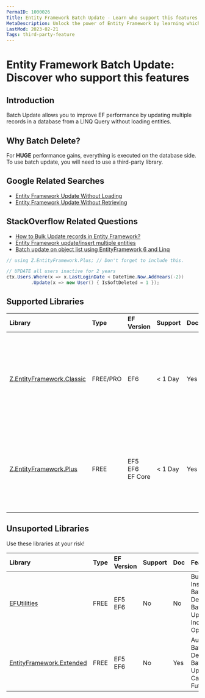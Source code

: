 ```yaml
---
PermaID: 1000026
Title: Entity Framework Batch Update - Learn who support this features
MetaDescription: Unlock the power of Entity Framework by learning which libraries support the Batch Update feature.
LastMod: 2023-02-21
Tags: third-party-feature
---
```


# Entity Framework Batch Update: Discover who support this features

## Introduction

Batch Update allows you to improve EF performance by updating multiple records in a database from a LINQ Query without loading entities.

## Why Batch Delete?

For **HUGE** performance gains, everything is executed on the database side. To use batch update, you will need to use a third-party library.

## Google Related Searches

 - [Entity Framework Update Without Loading](https://www.google.com/search?q=entity+framework+update+without+loading)
 - [Entity Framework Update Without Retrieving](https://www.google.com/search?q=entity+framework+update+without+retrieving)

## StackOverflow Related Questions

 - [How to Bulk Update records in Entity Framework?](https://stackoverflow.com/questions/44194877/how-to-bulk-update-records-in-entity-framework)
 - [Entity Framework update/insert multiple entities](https://stackoverflow.com/questions/39656794/entity-framework-update-insert-multiple-entities)
 - [Batch update on object list using EntityFramework 6 and Linq](https://stackoverflow.com/questions/30738697/batch-update-on-object-list-using-entityframework-6-and-linq)


```csharp
// using Z.EntityFramework.Plus; // Don't forget to include this.

// UPDATE all users inactive for 2 years
ctx.Users.Where(x => x.LastLoginDate < DateTime.Now.AddYears(-2))
         .Update(x => new User() { IsSoftDeleted = 1 });
```

## Supported Libraries

|Library	|Type	|EF Version	|Support	|Doc	|Features|
|:----------|:----------|:----------|:----------|:----------|:----------|
|[Z.EntityFramework.Classic](/ef-classic)	|FREE/PRO	|EF6|< 1 Day	|Yes	| Bulk SaveChanges<br>Bulk Insert<br>Bulk Update<br>Bulk Delete<br>Bulk Merge<br>Batch Delete<br>Batch Update<br>Cache<br>Deferred Query<br>Future|
|[Z.EntityFramework.Plus](/ef-plus)	|FREE	|EF5<br>EF6<br>EF Core|	< 1 Day	|Yes    |Audit<br>Batch Delete<br>Batch Update<br>Cache<br>Deferred Query<br>Filter<br>Future<br>Include Filter<br>Include Optimized|

## Unsuported Libraries

Use these libraries at your risk!

|Library	|Type	|EF Version	|Support	|Doc	|Features |
|:--------- |:--------- |:--------- |:--------- |:--------- |:--------- |
|[EFUtilities](/ef-utilities)	|FREE	|EF5<br>EF6	|No	    |No |Bulk Insert<br>Batch Delete<br>Batch Update<br>Include Optimized<br>
|[EntityFramework.Extended](/ef-extended)	|FREE	|EF5<br>EF6	|No	    |Yes    |Audit<br>Batch Delete<br>Batch Update<br>Cache<br>Future|